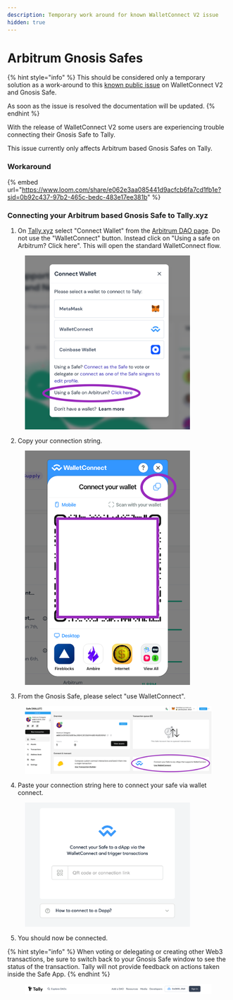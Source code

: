 ```yaml
---
description: Temporary work around for known WalletConnect V2 issue
hidden: true
---
```


# Arbitrum Gnosis Safes

{% hint style="info" %}
This should be considered only a temporary solution as a work-around to this [known public issue](https://github.com/wagmi-dev/references/issues/385) on WalletConnect V2 and Gnosis Safe.

As soon as the issue is resolved the documentation will be updated.&#x20;
{% endhint %}

With the release of WalletConnect V2 some users are experiencing trouble connecting their Gnosis Safe to Tally.&#x20;

This issue currently only affects Arbitrum based Gnosis Safes on Tally.&#x20;

### Workaround

{% embed url="https://www.loom.com/share/e062e3aa085441d9acfcb6fa7cd1fb1e?sid=0b92c437-97b2-465c-bedc-483e17ee381b" %}

### Connecting your Arbitrum based Gnosis Safe to Tally.xyz

1. On [Tally.xyz](https://www.tally.xyz) select "Connect Wallet" from the [Arbitrum DAO page](https://www.tally.xyz/gov/arbitrum). Do not use the "WalletConnect" button. Instead click on "Using a safe on Arbitrum? Click here". This will open the standard WalletConnect flow.&#x20;

<figure><img src="../../.gitbook/assets/Screenshot 2023-07-05 at 7.44.05 PM.png" alt="" width="375"><figcaption></figcaption></figure>

2. Copy your connection string.

<figure><img src="../../.gitbook/assets/Screenshot 2023-07-05 at 7.54.02 PM.png" alt="" width="375"><figcaption></figcaption></figure>

3. From the Gnosis Safe, please select "use WalletConnect".

<figure><img src="../../.gitbook/assets/Screenshot 2023-07-05 at 7.42.55 PM.png" alt=""><figcaption></figcaption></figure>

4. Paste your connection string here to connect your safe via wallet connect.&#x20;

<figure><img src="../../.gitbook/assets/Screenshot 2023-07-05 at 7.51.16 PM.png" alt="" width="375"><figcaption></figcaption></figure>

5. You should now be connected.&#x20;

{% hint style="info" %}
When voting or delegating or creating other Web3 transactions, be sure to switch back to your Gnosis Safe window to see the status of the transaction. Tally will not provide feedback on actions taken inside the Safe App.&#x20;
{% endhint %}

<figure><img src="../../.gitbook/assets/Screenshot 2023-07-05 at 7.56.44 PM.png" alt=""><figcaption></figcaption></figure>

